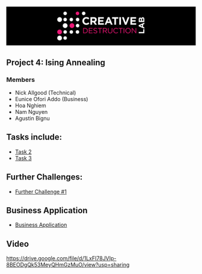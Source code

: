 ![CDL 2020 Cohort Project](../figures/CDL_logo.jpg)
## Project 4: Ising Annealing

### Members

* Nick Allgood (Technical)
* Eunice Ofori Addo (Business)
* Hoa Nghiem
* Nam Nguyen
* Agustin Bignu

## Tasks include:

* [Task 2](./Group2-Task2.ipynb)
* [Task 3](./Task_3.ipynb)

## Further Challenges: 

* [Further Challenge #1](./Further_Challenge_1.ipynb)

## Business Application

* [Business Application](./Business_Application.md)

## Video

https://drive.google.com/file/d/1LxFI78JVIp-8BEODgQk53MeyQHmGzMuO/view?usp=sharing


